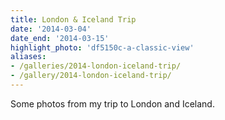 ```yaml
---
title: London & Iceland Trip
date: '2014-03-04'
date_end: '2014-03-15'
highlight_photo: 'df5150c-a-classic-view'
aliases:
- /galleries/2014-london-iceland-trip/
- /gallery/2014-london-iceland-trip/
---
```


Some photos from my trip to London and Iceland.
